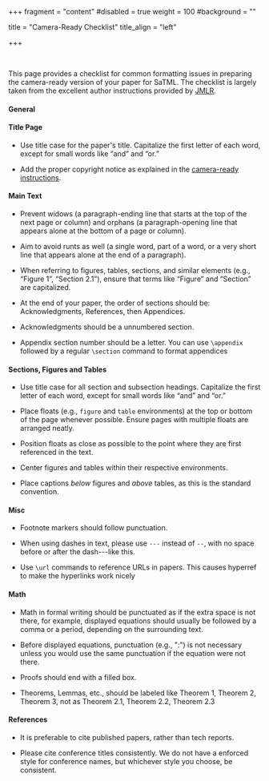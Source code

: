+++ 
fragment = "content" 
#disabled = true 
weight = 100
#background = ""

title = "Camera-Ready Checklist" 
title_align = "left"

+++

<br/>

This page provides a checklist for common formatting issues in preparing the camera-ready version of your paper for SaTML. The checklist is largely taken from the excellent author instructions provided by [JMLR](https://www.jmlr.org/format/formatting-errors.html).  

#### General

#### Title Page

- Use title case for the paper's title. Capitalize the first letter of each word, except for small words like “and” and “or.”

- Add the proper copyright notice as explained in the [camera-ready instructions](../instructions/).

#### Main Text

- Prevent widows (a paragraph-ending line that starts at the top of the next page or column) and orphans (a paragraph-opening line that appears alone at the bottom of a page or column).

- Aim to avoid runts as well (a single word, part of a word, or a very short line that appears alone at the end of a paragraph).

- When referring to figures, tables, sections, and similar elements (e.g., “Figure 1”, “Section 2.1”), ensure that terms like “Figure” and “Section” are capitalized.

- At the end of your paper, the order of sections should be: Acknowledgments, References, then Appendices.

- Acknowledgments should be a unnumbered section.

- Appendix section number should be a letter. You can use `\appendix` followed by a regular `\section` command to format appendices

#### Sections, Figures and Tables

- Use title case for all section and subsection headings. Capitalize the first letter of each word, except for small words like “and” and “or.”

- Place floats (e.g., `figure` and `table` environments) at the top or bottom of the page whenever possible. Ensure pages with multiple floats are arranged neatly.

- Position floats as close as possible to the point where they are first referenced in the text.

- Center figures and tables within their respective environments.

- Place captions *below* figures and *above* tables, as this is the standard convention.

#### Misc

- Footnote markers should follow punctuation.

- When using dashes in text, please use `---` instead of `--`, with no space before or after the dash---like this.

- Use `\url` commands to reference URLs in papers. This causes hyperref to make the hyperlinks work nicely

#### Math

- Math in formal writing should be punctuated as if the extra space is not there, for example, displayed equations should usually be followed by a comma or a period, depending on the surrounding text.

- Before displayed equations, punctuation (e.g., ":") is not necessary unless you would use the same punctuation if the equation were not there.

- Proofs should end with a filled box.

- Theorems, Lemmas, etc., should be labeled like Theorem 1, Theorem 2, Theorem 3, not as Theorem 2.1, Theorem 2.2, Theorem 2.3

#### References

- It is preferable to cite published papers, rather than tech reports.

- Please cite conference titles consistently. We do not have a enforced style for conference names, but whichever style you choose, be consistent.
